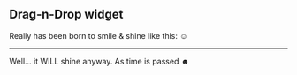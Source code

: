 ## Drag-n-Drop widget

Really has been born to smile & shine like this: ☺

---
Well... it WILL shine anyway. As time is passed ☻
